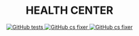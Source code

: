 <h1 align="center">HEALTH CENTER</h1>

<p align="center">
<a href="https://github.com/rizkhal/health-center/actions/workflows/tests.yml/badge.svg">
<img alt="GitHub tests" src="https://github.com/rizkhal/inertable/actions/workflows/tests.yml/badge.svg">
</a>
<a href="https://github.com/rizkhal/health-center/actions/workflows/php-cs-fixer.yml/badge.svg">
<img alt="GitHub cs fixer" src="https://github.com/rizkhal/health-center/actions/workflows/php-cs-fixer.yml/badge.svg">
</a>
    <a href="https://github.com/rizkhal/health-center/actions/workflows/eslint.yml/badge.svg">
<img alt="GitHub cs fixer" src="https://github.com/rizkhal/health-center/actions/workflows/eslint.yml/badge.svg">
</a>
</p>

